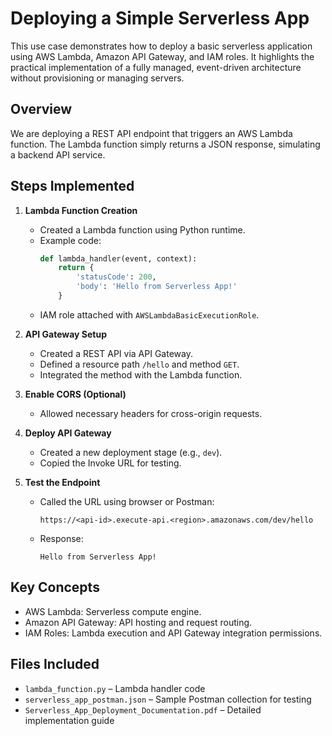 # Deploying a Simple Serverless App

This use case demonstrates how to deploy a basic serverless application using AWS Lambda, Amazon API Gateway, and IAM roles. It highlights the practical implementation of a fully managed, event-driven architecture without provisioning or managing servers.

## Overview

We are deploying a REST API endpoint that triggers an AWS Lambda function. The Lambda function simply returns a JSON response, simulating a backend API service.

## Steps Implemented

1. **Lambda Function Creation**
   - Created a Lambda function using Python runtime.
   - Example code:
     ```python
     def lambda_handler(event, context):
         return {
             'statusCode': 200,
             'body': 'Hello from Serverless App!'
         }
     ```
   - IAM role attached with `AWSLambdaBasicExecutionRole`.

2. **API Gateway Setup**
   - Created a REST API via API Gateway.
   - Defined a resource path `/hello` and method `GET`.
   - Integrated the method with the Lambda function.

3. **Enable CORS (Optional)**
   - Allowed necessary headers for cross-origin requests.

4. **Deploy API Gateway**
   - Created a new deployment stage (e.g., `dev`).
   - Copied the Invoke URL for testing.

5. **Test the Endpoint**
   - Called the URL using browser or Postman:
     ```
     https://<api-id>.execute-api.<region>.amazonaws.com/dev/hello
     ```
   - Response:
     ```
     Hello from Serverless App!
     ```

## Key Concepts

- AWS Lambda: Serverless compute engine.
- Amazon API Gateway: API hosting and request routing.
- IAM Roles: Lambda execution and API Gateway integration permissions.

## Files Included

- `lambda_function.py` – Lambda handler code
- `serverless_app_postman.json` – Sample Postman collection for testing
- `Serverless_App_Deployment_Documentation.pdf` – Detailed implementation guide

